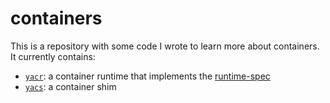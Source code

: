# containers

This is a repository with some code I wrote to learn more about containers. It currently contains:

- [`yacr`](./yacr/): a container runtime that implements the [runtime-spec][]
- [`yacs`](./yacs/): a container shim

[runtime-spec]: https://github.com/opencontainers/runtime-spec
